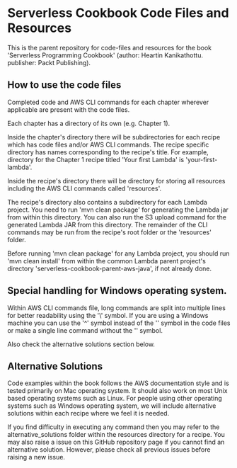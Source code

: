 # Serverless Cookbook Code Files and Resources

This is the parent repository for code-files and resources for the book 'Serverless Programming Cookbook' (author: Heartin Kanikathottu. publisher: Packt Publishing).

## How to use the code files

Completed code and AWS CLI commands for each chapter wherever applicable are present with the code files. 

Each chapter has a directory of its own (e.g. Chapter 1). 

Inside the chapter's directory there will be subdirectories for each recipe which has code files and/or AWS CLI commands. 
The recipe specific directory has names corresponding to the recipe's title. 
For example, directory for the Chapter 1 recipe titled 'Your first Lambda' is 'your-first-lambda'.  

Inside the recipe's directory there will be directory for storing all resources including the AWS CLI commands called 'resources'. 

The recipe's directory also contains a subdirectory for each Lambda project. 
You need to run 'mvn clean package' for generating the Lambda jar from within this directory. 
You can also run the S3 upload command for the generated Lambda JAR from this directory. 
The remainder of the CLI commands may be run from the recipe's root folder or the 'resources' folder.

Before running 'mvn clean package' for any Lambda project, you should run 'mvn clean install' from within the common Lambda parent project's directory 'serverless-cookbook-parent-aws-java', if not already done.

## Special handling for Windows operating system.

Within AWS CLI commands file, long commands are split into multiple lines for better readability using the '\\' symbol. 
If you are using a Windows machine you can use the '^' symbol instead of the  '\' symbol in the code files or make a single line command without the  '\' symbol. 

Also check the alternative solutions section below.

## Alternative Solutions

Code examples within the book follows the AWS documentation style and is tested primarily on Mac operating system. 
It should also work on most Unix based operating systems such as Linux. 
For people using other operating systems such as Windows operating system, we will include alternative solutions within each recipe where we feel it is needed. 

If you find difficulty in executing any command then you may refer to the alternative_solutions folder within the resources directory for a recipe. 
You may also raise a issue on this GitHub repository page if you cannot find an alternative solution. 
However, please check all previous issues before raising a new issue.
